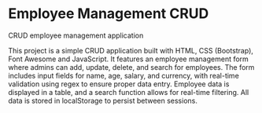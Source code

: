 # Employee Management CRUD
CRUD employee management application

This project is a simple CRUD application built with HTML, CSS (Bootstrap), Font Awesome and JavaScript. It features an employee management form where admins can add, update, delete, and search for employees. The form includes input fields for name, age, salary, and currency, with real-time validation using regex to ensure proper data entry. Employee data is displayed in a table, and a search function allows for real-time filtering. All data is stored in localStorage to persist between sessions.
